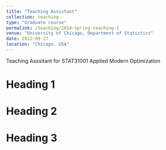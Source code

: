 ```yaml
---
title: "Teaching Assistant"
collection: teaching
type: "Graduate course"
permalink: /teaching/2014-spring-teaching-1
venue: "University of Chicago, Department of Statistics"
date: 2022-09-27
location: "Chicago, USA"
---
```


Teaching Asssitant for STAT31001 Applied Modern Optimization

Heading 1
======

Heading 2
======

Heading 3
======
